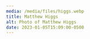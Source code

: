 ```yaml
---
media: /media/files/higgs.webp
title: Matthew Higgs
alt: Photo of Matthew Higgs
date: 2023-01-05T15:09:00-0500
---
```

